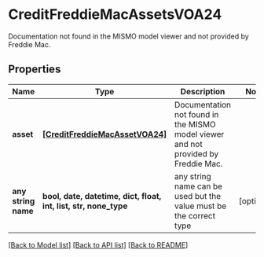 # CreditFreddieMacAssetsVOA24

Documentation not found in the MISMO model viewer and not provided by Freddie Mac.

## Properties
Name | Type | Description | Notes
------------ | ------------- | ------------- | -------------
**asset** | [**[CreditFreddieMacAssetVOA24]**](CreditFreddieMacAssetVOA24.md) | Documentation not found in the MISMO model viewer and not provided by Freddie Mac. | 
**any string name** | **bool, date, datetime, dict, float, int, list, str, none_type** | any string name can be used but the value must be the correct type | [optional]

[[Back to Model list]](../README.md#documentation-for-models) [[Back to API list]](../README.md#documentation-for-api-endpoints) [[Back to README]](../README.md)


